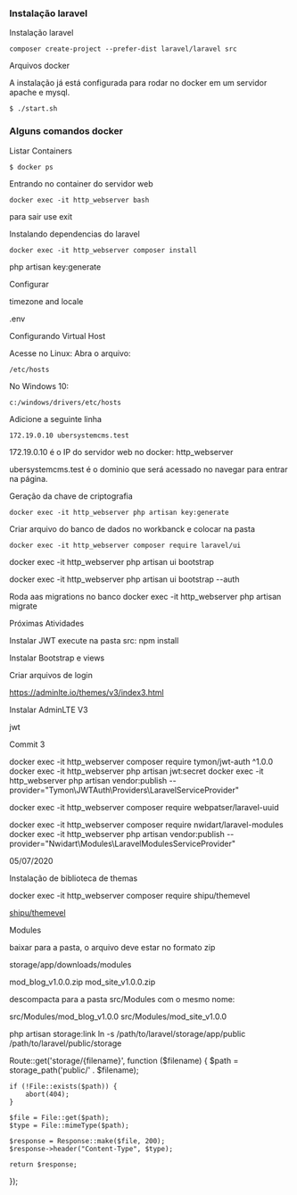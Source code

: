 ### Instalação laravel

Instalação laravel
```
composer create-project --prefer-dist laravel/laravel src
```

Arquivos docker

A instalação já está configurada para rodar no docker em um servidor apache e mysql. 

```
$ ./start.sh
```
### Alguns comandos docker

Listar Containers

```
$ docker ps
```

Entrando no container do servidor web
```
docker exec -it http_webserver bash
```
para sair use exit

Instalando dependencias do laravel
```
docker exec -it http_webserver composer install
```
php artisan key:generate


Configurar 

timezone and locale

.env

Configurando Virtual Host

Acesse no Linux: 
Abra o arquivo:
```
/etc/hosts
```

No Windows 10:
```
c:/windows/drivers/etc/hosts
```

Adicione a seguinte linha
```
172.19.0.10 ubersystemcms.test
```

172.19.0.10 é o IP do servidor web no docker: http_webserver

ubersystemcms.test é o dominio que será acessado no navegar para entrar na página.

Geração da chave de criptografia
```
docker exec -it http_webserver php artisan key:generate
```

Criar arquivo do banco de dados no workbanck e colocar na pasta


```
docker exec -it http_webserver composer require laravel/ui
```
docker exec -it http_webserver php artisan ui bootstrap

docker exec -it http_webserver php artisan ui bootstrap --auth


Roda aas migrations no banco
docker exec -it http_webserver php artisan migrate

Próximas Atividades

Instalar JWT
execute na pasta src:
npm install


Instalar Bootstrap e views 

Criar arquivos de login


https://adminlte.io/themes/v3/index3.html

Instalar AdminLTE V3


jwt

Commit 3

docker exec -it http_webserver composer require tymon/jwt-auth ^1.0.0
docker exec -it http_webserver php artisan jwt:secret
docker exec -it http_webserver php artisan vendor:publish --provider="Tymon\JWTAuth\Providers\LaravelServiceProvider"




docker exec -it http_webserver composer require webpatser/laravel-uuid

docker exec -it http_webserver composer require nwidart/laravel-modules
docker exec -it http_webserver php artisan vendor:publish --provider="Nwidart\Modules\LaravelModulesServiceProvider"

05/07/2020

Instalação de biblioteca de themas

docker exec -it http_webserver composer require shipu/themevel

[shipu/themevel](https://github.com/Shipu/themevel)


Modules

baixar para a pasta, o arquivo deve estar no formato zip 

storage/app/downloads/modules

mod_blog_v1.0.0.zip
mod_site_v1.0.0.zip

descompacta para a pasta src/Modules com o mesmo nome:

src/Modules/mod_blog_v1.0.0
src/Modules/mod_site_v1.0.0


php artisan storage:link
ln -s /path/to/laravel/storage/app/public /path/to/laravel/public/storage

Route::get('storage/{filename}', function ($filename)
{
    $path = storage_path('public/' . $filename);

    if (!File::exists($path)) {
        abort(404);
    }

    $file = File::get($path);
    $type = File::mimeType($path);

    $response = Response::make($file, 200);
    $response->header("Content-Type", $type);

    return $response;
});

















